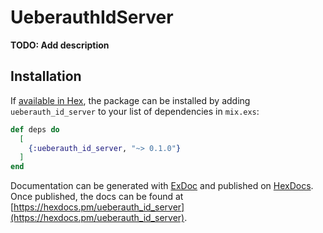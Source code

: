# UeberauthIdServer

**TODO: Add description**

## Installation

If [available in Hex](https://hex.pm/docs/publish), the package can be installed
by adding `ueberauth_id_server` to your list of dependencies in `mix.exs`:

```elixir
def deps do
  [
    {:ueberauth_id_server, "~> 0.1.0"}
  ]
end
```

Documentation can be generated with [ExDoc](https://github.com/elixir-lang/ex_doc)
and published on [HexDocs](https://hexdocs.pm). Once published, the docs can
be found at [https://hexdocs.pm/ueberauth_id_server](https://hexdocs.pm/ueberauth_id_server).

